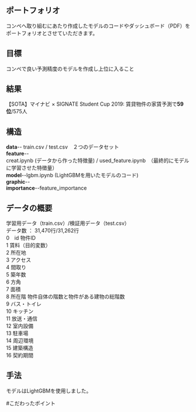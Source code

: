 ## ポートフォリオ
コンペへ取り組むにあたり作成したモデルのコードやダッシュボード（PDF）をポートフォリオとさせていただきます。

## 目標
コンペで良い予測精度のモデルを作成し上位に入ること

## 結果
【SOTA】マイナビ × SIGNATE Student Cup 2019: 賃貸物件の家賃予測で**59位**/575人

## 構造
**data**-- train.csv / test.csv　２つのデータセット  
**feature**--  
creat.ipynb (データから作った特徴量) / used_feature.ipynb　（最終的にモデルに学習させた特徴量）  
**model**--lgbm.ipynb (LightGBMを用いたモデルのコード)  
**graphic**--  
**importance**--feature_importance  

## データの概要
学習用データ（train.csv）/検証用データ（test.csv）  
データ数 ： 31,470行/31,262行  
0　id	物件ID  
1  賃料（目的変数）  
2  所在地	  
3  アクセス	  
4  間取り	  
5	 築年数	  
6	 方角	  
7	 面積	  
8	 所在階	物件自体の階数と物件がある建物の総階数  
9	 バス・トイレ	  
10	 キッチン	  
11	 放送・通信	  
12	 室内設備	   
13	 駐車場	  
14	 周辺環境	  
15	 建築構造	  
16	 契約期間	

## 手法
モデルはLightGBMを使用しました。　　

#こだわったポイント
